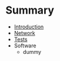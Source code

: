 # Summary

* [Introduction](README.md)
* [Network](network.md)
* [Tests](tests.md)
* Software
   * dummy

